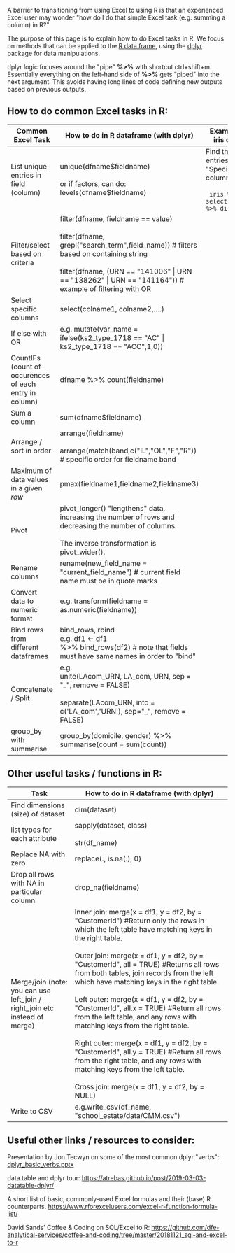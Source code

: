A barrier to transitioning from using Excel to using R is that an experienced Excel user may wonder "how do I do that simple Excel task (e.g. summing a column) in R?" 

The purpose of this page is to explain how to do Excel tasks in R. We focus on methods that can be applied to the [R data frame](https://www.rdocumentation.org/packages/base/versions/3.6.2/topics/data.frame), using the [dplyr](https://www.rdocumentation.org/packages/dplyr/versions/0.7.8) package for data manipulations.  

dplyr logic focuses around the "pipe" **%>%** with shortcut ctrl+shift+m. Essentially everything on the left-hand side of **%>%** gets "piped" into the next argument. This avoids having long lines of code defining new outputs based on previous outputs.

<h2>How to do common Excel tasks in R:</h2>

| **Common Excel Task** | **How to do in R dataframe (with dplyr)** |**Example with iris dataset**|
|--|--|--|
| List unique entries in field (column) | unique(dfname\$fieldname)<br/><br/>or if factors, can do: levels(dfname\$fieldname) |Find the unique entries for the "Species" column in iris<br/><br/>` iris %>% select(Species) %>% distinct()` |
| Filter/select based on criteria | filter(dfname, fieldname == value) <br/><br/>filter(dfname, grepl("search_term",field_name)) # filters based on containing string<br/><br/>filter(dfname, (URN == "141006" \| URN == "138262" \| URN == "141164")) # example of filtering with OR|
| Select specific columns| select(colname1, colname2,….) |   
| If else with OR | e.g. mutate(var_name = ifelse(ks2_type_1718 == "AC" \| ks2_type_1718 == "ACC",1,0))  |
| CountIFs (count of occurences of each entry in column) | dfname %>% count(fieldname) |
| Sum a column  | sum(dfname$fieldname) |
|Arrange / sort in order| arrange(fieldname)<br/><br/>arrange(match(band,c("IL","OL","F","R")) # specific order for fieldname band|
|Maximum of data values in a given <em>row</em>|pmax(fieldname1,fieldname2,fieldname3)|
|Pivot |pivot_longer() "lengthens" data, increasing the number of rows and decreasing the number of columns. <br/><br/>The inverse transformation is pivot_wider().|
|Rename columns |rename(new_field_name = "current_field_name") # current field name must be in quote marks|
|Convert data to numeric format | e.g. transform(fieldname = as.numeric(fieldname)) |
| Bind rows from different dataframes  |bind_rows, rbind <br/>e.g. df1 <- df1 <br/>%>%  bind_rows(df2)  # note that fields must have same names in order to "bind"|
|Concatenate / Split  | e.g. <br/>unite(LAcom_URN, LA_com, URN, sep = "\_", remove = FALSE) <br/><br/> separate(LAcom_URN, into = c('LA_com','URN'), sep="_", remove = FALSE)|
|group_by with summarise | group_by(domicile, gender) %>%<br/>  summarise(count = sum(count)) |

<h2>Other useful tasks / functions in R:</h2>

| **Task** | **How to do in R dataframe (with dplyr)**|
|--|--|
|Find dimensions (size) of dataset|dim(dataset)|
|list types for each attribute|sapply(dataset, class)<br/><br/>str(df_name)|
|Replace NA with zero|replace(., is.na(.), 0)|
|Drop all rows with NA in particular column|drop_na(fieldname)|
|Merge/join (note: you can use left_join / right_join etc instead of merge)|Inner join: merge(x = df1, y = df2, by = "CustomerId") #Return only the rows in which the left table have matching keys in the right table. <br/><br/> Outer join: merge(x = df1, y = df2, by = "CustomerId", all = TRUE) #Returns all rows from both tables, join records from the left which have matching keys in the right table.<br/><br/>  Left outer: merge(x = df1, y = df2, by = "CustomerId", all.x = TRUE) #Return all rows from the left table, and any rows with matching keys from the right table.<br/><br/> Right outer: merge(x = df1, y = df2, by = "CustomerId", all.y = TRUE) #Return all rows from the right table, and any rows with matching keys from the left table. <br/> <br/> Cross join: merge(x = df1, y = df2, by = NULL)
|Write to CSV|e.g.write_csv(df_name, "school_estate/data/CMM.csv")|

<h2>Useful other links / resources to consider:</h2>

Presentation by Jon Tecwyn on some of the most common dplyr "verbs": [dplyr_basic_verbs.pptx](/.attachments/dplyr_basic_verbs-032e312a-d732-4866-b303-a4f7e954b571.pptx)

data.table and dplyr tour: https://atrebas.github.io/post/2019-03-03-datatable-dplyr/

A short list of basic, commonly-used Excel formulas and their (base) R counterparts. https://www.rforexcelusers.com/excel-r-function-formula-list/

David Sands' Coffee & Coding on SQL/Excel to R: https://github.com/dfe-analytical-services/coffee-and-coding/tree/master/20181121_sql-and-excel-to-r 

